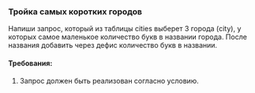 
### Тройка самых коротких городов

Напиши запрос, который из таблицы cities выберет 3 города (city), у которых самое маленькое количество букв
в названии города. После названия добавить через дефис количество букв в названии.


#### Требования:
1.	Запрос должен быть реализован согласно условию.

